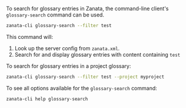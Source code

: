 To search for glossary entries in Zanata, the command-line client's `glossary-search` command can be used.

```bash
zanata-cli glossary-search --filter test
```

This command will:

1. Look up the server config from `zanata.xml`.
2. Search for and display glossary entries with content containing `test`

To search for glossary entries in a project glossary:
```bash
zanata-cli glossary-search --filter test --project myproject
```

To see all options available for the `glossary-search` command:
```bash
zanata-cli help glossary-search
```

